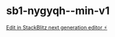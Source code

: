 # sb1-nygyqh--min-v1

[Edit in StackBlitz next generation editor ⚡️](https://stackblitz.com/~/github.com/blitzconcepts/sb1-nygyqh--min-v1)